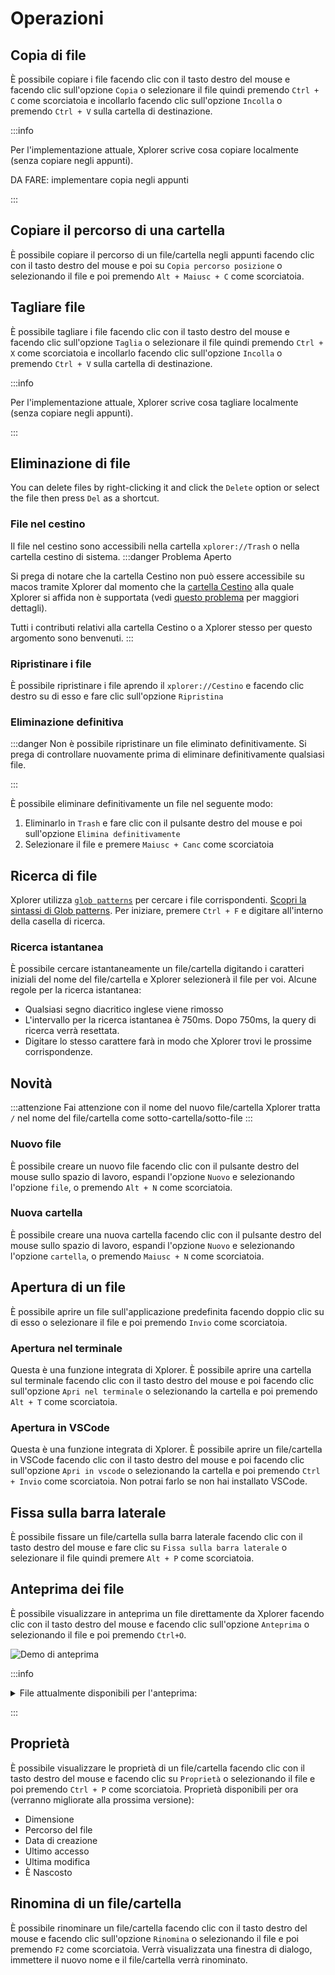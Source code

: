 # Operazioni

## Copia di file

È possibile copiare i file facendo clic con il tasto destro del mouse e facendo clic sull'opzione `Copia` o selezionare il file quindi premendo `Ctrl + C` come scorciatoia e incollarlo facendo clic sull'opzione `Incolla` o premendo `Ctrl + V` sulla cartella di destinazione.

:::info

Per l'implementazione attuale, Xplorer scrive cosa copiare localmente (senza copiare negli appunti).

DA FARE: implementare copia negli appunti

:::

## Copiare il percorso di una cartella

È possibile copiare il percorso di un file/cartella negli appunti facendo clic con il tasto destro del mouse e poi su `Copia percorso posizione` o selezionando il file e poi premendo `Alt + Maiusc + C` come scorciatoia.

## Tagliare file

È possibile tagliare i file facendo clic con il tasto destro del mouse e facendo clic sull'opzione `Taglia` o selezionare il file quindi premendo `Ctrl + X` come scorciatoia e incollarlo facendo clic sull'opzione `Incolla` o premendo `Ctrl + V` sulla cartella di destinazione.

:::info

Per l'implementazione attuale, Xplorer scrive cosa tagliare localmente (senza copiare negli appunti).

:::

## Eliminazione di file

You can delete files by right-clicking it and click the `Delete` option or select the file then press `Del` as a shortcut.

### File nel cestino

Il file nel cestino sono accessibili nella cartella `xplorer://Trash` o nella cartella cestino di sistema. :::danger Problema Aperto

Si prega di notare che la cartella Cestino non può essere accessibile su macos tramite Xplorer dal momento che la [cartella Cestino](https://github.com/Byron/trash-rs) alla quale Xplorer si affida non è supportata (vedi [questo problema](https://github.com/Byron/trash-rs/issues/8) per maggiori dettagli).

Tutti i contributi relativi alla cartella Cestino o a Xplorer stesso per questo argomento sono benvenuti. :::

### Ripristinare i file

È possibile ripristinare i file aprendo il `xplorer://Cestino` e facendo clic destro su di esso e fare clic sull'opzione `Ripristina`

### Eliminazione definitiva

:::danger Non è possibile ripristinare un file eliminato definitivamente. Si prega di controllare nuovamente prima di eliminare definitivamente qualsiasi file.

:::

È possibile eliminare definitivamente un file nel seguente modo:

1. Eliminarlo in `Trash` e fare clic con il pulsante destro del mouse e poi sull'opzione `Elimina definitivamente`
2. Selezionare il file e premere `Maiusc + Canc` come scorciatoia

## Ricerca di file

Xplorer utilizza [`glob patterns`](https://en.wikipedia.org/wiki/Glob_(programming)) per cercare i file corrispondenti. [Scopri la sintassi di Glob patterns](https://en.wikipedia.org/wiki/Glob_(programming)). Per iniziare, premere `Ctrl + F` e digitare all'interno della casella di ricerca.

### Ricerca istantanea

È possibile cercare istantaneamente un file/cartella digitando i caratteri iniziali del nome del file/cartella e Xplorer selezionerà il file per voi. Alcune regole per la ricerca istantanea:

-   Qualsiasi segno diacritico inglese viene rimosso
-   L'intervallo per la ricerca istantanea è 750ms. Dopo 750ms, la query di ricerca verrà resettata.
-   Digitare lo stesso carattere farà in modo che Xplorer trovi le prossime corrispondenze.

## Novità

:::attenzione Fai attenzione con il nome del nuovo file/cartella Xplorer tratta `/` nel nome del file/cartella come sotto-cartella/sotto-file :::

### Nuovo file

È possibile creare un nuovo file facendo clic con il pulsante destro del mouse sullo spazio di lavoro, espandi l'opzione `Nuovo` e selezionando l'opzione `file`, o premendo `Alt + N` come scorciatoia.

### Nuova cartella

È possibile creare una nuova cartella facendo clic con il pulsante destro del mouse sullo spazio di lavoro, espandi l'opzione `Nuovo` e selezionando l'opzione `cartella`, o premendo `Maiusc + N` come scorciatoia.

## Apertura di un file

È possibile aprire un file sull'applicazione predefinita facendo doppio clic su di esso o selezionare il file e poi premendo `Invio` come scorciatoia.

### Apertura nel terminale

Questa è una funzione integrata di Xplorer. È possibile aprire una cartella sul terminale facendo clic con il tasto destro del mouse e poi facendo clic sull'opzione `Apri nel terminale` o selezionando la cartella e poi premendo `Alt + T` come scorciatoia.

### Apertura in VSCode

Questa è una funzione integrata di Xplorer. È possibile aprire un file/cartella in VSCode facendo clic con il tasto destro del mouse e poi facendo clic sull'opzione `Apri in vscode` o selezionando la cartella e poi premendo `Ctrl + Invio` come scorciatoia. Non potrai farlo se non hai installato VSCode.

## Fissa sulla barra laterale

È possibile fissare un file/cartella sulla barra laterale facendo clic con il tasto destro del mouse e fare clic su `Fissa sulla barra laterale` o selezionare il file quindi premere `Alt + P` come scorciatoia.

## Anteprima dei file

È possibile visualizzare in anteprima un file direttamente da Xplorer facendo clic con il tasto destro del mouse e facendo clic sull'opzione `Anteprima` o selezionando il file e poi premendo `Ctrl+O`.

![Demo di anteprima](/img/docs/preview.webp)

:::info

<details>
<summary>
File attualmente disponibili per l'anteprima:
</summary>

* File Markdown
* File di immagini
* File di testo
* File video
* Pdf
* Quasi tutti i linguaggi di programmazione con evidenziazione della sintassi

</details>

:::

## Proprietà

È possibile visualizzare le proprietà di un file/cartella facendo clic con il tasto destro del mouse e facendo clic su `Proprietà` o selezionando il file e poi premendo `Ctrl + P` come scorciatoia. Proprietà disponibili per ora (verranno migliorate alla prossima versione):

-   Dimensione
-   Percorso del file
-   Data di creazione
-   Ultimo accesso
-   Ultima modifica
-   È Nascosto

## Rinomina di un file/cartella

È possibile rinominare un file/cartella facendo clic con il tasto destro del mouse e facendo clic sull'opzione `Rinomina` o selezionando il file e poi premendo `F2` come scorciatoia. Verrà visualizzata una finestra di dialogo, immettere il nuovo nome e il file/cartella verrà rinominato.
